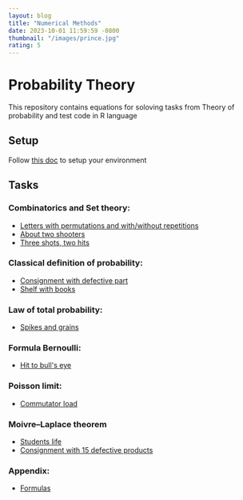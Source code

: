 ```yaml
---
layout: blog
title: "Numerical Methods"
date: 2023-10-01 11:59:59 -0800
thumbnail: "/images/prince.jpg"
rating: 5
---
```


# Probability Theory


This repository contains equations for soloving tasks from Theory of probability
and test code in R language

## Setup

Follow [this doc](https://github.com/spolischook/probability-theory/blob/master/includes/setup.md) to setup your environment

## Tasks

### Combinatorics and Set theory:

- [Letters with permutations and with/without repetitions](https://github.com/spolischook/probability-theory/blob/master/Tasks/letters_permutations.md)
- [About two shooters](https://github.com/spolischook/probability-theory/blob/master/Tasks/two_shooters.md)
- [Three shots, two hits](https://github.com/spolischook/probability-theory/blob/master/Tasks/three_shots_two_hits.md)

### Classical definition of probability:

- [Consignment with defective part](https://github.com/spolischook/probability-theory/blob/master/Tasks/consignment_with_defective_part.md)
- [Shelf with books](https://github.com/spolischook/probability-theory/blob/master/Tasks/shelf_with_books.md)

### Law of total probability:

- [Spikes and grains](https://github.com/spolischook/probability-theory/blob/master/Tasks/spikes_and_grains.md)

### Formula Bernoulli:

- [Hit to bull's eye](https://github.com/spolischook/probability-theory/blob/master/Tasks/6_from_8_hit_to_bulls_eye.md)

### Poisson limit:

- [Commutator load](https://github.com/spolischook/probability-theory/blob/master/Tasks/commutator_load.md)

### Moivre–Laplace theorem

- [Students life](https://github.com/spolischook/probability-theory/blob/master/Tasks/students_life.md)
- [Consignment with 15 defective products](https://github.com/spolischook/probability-theory/blob/master/Tasks/consignment_with_15_defective_products.md)

### Appendix:

- [Formulas](https://github.com/spolischook/probability-theory/blob/master/Tasks/formulas/_formulas.md)
